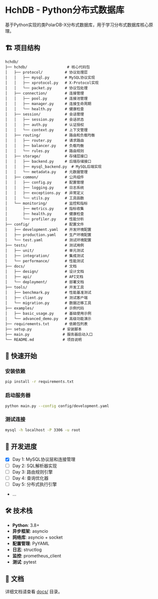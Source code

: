 # HchDB - Python分布式数据库

基于Python实现的类PolarDB-X分布式数据库，用于学习分布式数据库核心原理。

## 🏗️ 项目结构

```
hchdb/
├── hchdb/                  # 核心代码包
│   ├── protocol/          # 协议处理层
│   │   ├── mysql.py       # MySQL协议实现
│   │   ├── xprotocol.py   # X-Protocol实现
│   │   └── packet.py      # 协议包处理
│   ├── connection/        # 连接管理
│   │   ├── pool.py        # 连接池管理
│   │   ├── manager.py     # 连接生命周期
│   │   └── health.py      # 健康检查
│   ├── session/           # 会话管理
│   │   ├── session.py     # 会话状态
│   │   ├── auth.py        # 认证授权
│   │   └── context.py     # 上下文管理
│   ├── routing/           # 路由和负载均衡
│   │   ├── router.py      # 请求路由
│   │   ├── balancer.py    # 负载均衡
│   │   └── rules.py       # 路由规则
│   ├── storage/           # 存储层接口
│   │   ├── backend.py     # 后端存储接口
│   │   ├── mysql_backend.py  # MySQL后端实现
│   │   └── metadata.py    # 元数据管理
│   ├── common/            # 公共组件
│   │   ├── config.py      # 配置管理
│   │   ├── logging.py     # 日志系统
│   │   ├── exceptions.py  # 异常定义
│   │   └── utils.py       # 工具函数
│   └── monitoring/        # 监控和指标
│       ├── metrics.py     # 指标收集
│       ├── health.py      # 健康检查
│       └── profiler.py    # 性能分析
├── config/                # 配置文件
│   ├── development.yaml   # 开发环境配置
│   ├── production.yaml    # 生产环境配置
│   └── test.yaml          # 测试环境配置
├── tests/                 # 测试用例
│   ├── unit/              # 单元测试
│   ├── integration/       # 集成测试
│   └── performance/       # 性能测试
├── docs/                  # 文档
│   ├── design/            # 设计文档
│   ├── api/               # API文档
│   └── deployment/        # 部署文档
├── tools/                 # 开发工具
│   ├── benchmark.py       # 性能基准测试
│   ├── client.py          # 测试客户端
│   └── migration.py       # 数据迁移工具
├── examples/              # 示例代码
│   ├── basic_usage.py     # 基础使用示例
│   └── advanced_demo.py   # 高级功能演示
├── requirements.txt       # 依赖包列表
├── setup.py              # 安装脚本
├── main.py               # 服务器启动入口
└── README.md             # 项目说明
```

## 🚀 快速开始

### 安装依赖
```bash
pip install -r requirements.txt
```

### 启动服务器
```bash
python main.py --config config/development.yaml
```

### 测试连接
```bash
mysql -h localhost -P 3306 -u root
```

## 📅 开发进度

- [x] Day 1: MySQL协议层和连接管理
- [ ] Day 2: SQL解析器实现
- [ ] Day 3: 路由规则引擎
- [ ] Day 4: 查询优化器
- [ ] Day 5: 分布式执行引擎
- ...

## 🛠️ 技术栈

- **Python**: 3.8+
- **异步框架**: asyncio
- **网络库**: asyncio + socket
- **配置管理**: PyYAML
- **日志**: structlog
- **监控**: prometheus_client
- **测试**: pytest

## 📖 文档

详细文档请查看 [docs/](docs/) 目录。